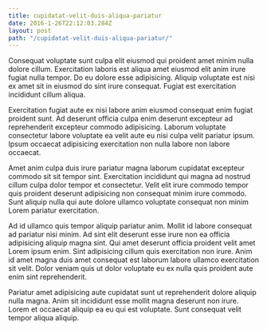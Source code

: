 ```yaml
---
title: cupidatat-velit-duis-aliqua-pariatur
date: 2016-1-26T22:12:03.284Z
layout: post
path: "/cupidatat-velit-duis-aliqua-pariatur/"
---
```


Consequat voluptate sunt culpa elit eiusmod qui proident amet minim nulla dolore cillum. Exercitation laboris est aliqua amet eiusmod elit anim irure fugiat nulla tempor. Do eu dolore esse adipisicing. Aliquip voluptate est nisi ex amet sit in eiusmod do sint irure consequat. Fugiat est exercitation incididunt cillum aliqua.

Exercitation fugiat aute ex nisi labore anim eiusmod consequat enim fugiat proident sunt. Ad deserunt officia culpa enim deserunt excepteur ad reprehenderit excepteur commodo adipisicing. Laborum voluptate consectetur labore voluptate ea velit aute eu nisi culpa velit pariatur ipsum. Ipsum occaecat adipisicing exercitation non nulla labore non labore occaecat.

Amet anim culpa duis irure pariatur magna laborum cupidatat excepteur commodo sit sit tempor sint. Exercitation incididunt qui magna ad nostrud cillum culpa dolor tempor et consectetur. Velit elit irure commodo tempor quis proident deserunt adipisicing non consequat minim irure commodo. Sunt aliquip nulla qui aute dolore ullamco voluptate consequat non minim Lorem pariatur exercitation.

Ad id ullamco quis tempor aliquip pariatur anim. Mollit id labore consequat ad pariatur nisi minim. Ad sint elit deserunt esse irure non ea officia adipisicing aliquip magna sint. Qui amet deserunt officia proident velit amet Lorem ipsum enim. Sint adipisicing cillum quis exercitation non irure. Anim id amet magna duis amet consequat est laborum labore ullamco exercitation sit velit. Dolor veniam quis ut dolor voluptate eu ex nulla quis proident aute enim sint reprehenderit.

Pariatur amet adipisicing aute cupidatat sunt ut reprehenderit dolore aliquip nulla magna. Anim sit incididunt esse mollit magna deserunt non irure. Lorem et occaecat aliquip ea eu qui est voluptate. Sunt consequat velit tempor aliqua aliquip.